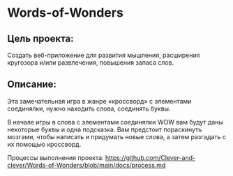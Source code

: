 # Words-of-Wonders
## Цель проекта:
Создать веб-приложение для развития мышления, расширения кругозора и/или развлечения, повышения запаса слов.

## Описание:
Эта замечательная игра в жанре «кроссворд» с элементами соединялки, нужно находить слова, соединять буквы.

В начале игры в слова с элементами соединялки WOW вам будут даны некоторые буквы и одна подсказка. Вам предстоит пораскинуть мозгами, чтобы написать и придумать новые слова, а затем разгадать с их помощью кроссворд.

Процессы выполнения проекта: https://github.com/Clever-and-clever/Words-of-Wonders/blob/main/docs/process.md
